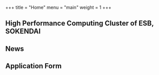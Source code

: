 +++
title = "Home"
menu = "main"
weight = 1
+++

## High Performance Computing Cluster of ESB, SOKENDAI


## News


## Application Form
